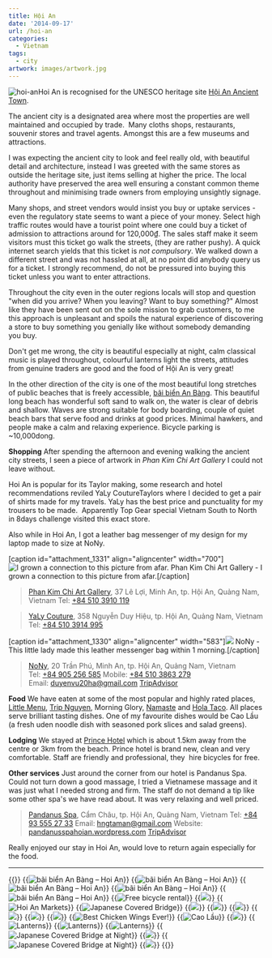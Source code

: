 ```yaml
---
title: Hội An
date: '2014-09-17'
url: /hoi-an
categories:
  - Vietnam
tags:
  - city
artwork: images/artwork.jpg
---
```


![hoi-an](images/hoi-an.jpg)Hoi An is recognised for the UNESCO heritage site [Hội An Ancient Town](http://whc.unesco.org/en/list/948).

The ancient city is a designated area where most the properties are well maintained and occupied by trade.  Many cloths shops, restaurants, souvenir stores and travel agents. Amongst this are a few museums and attractions.

I was expecting the ancient city to look and feel really old, with beautiful detail and architecture, instead I was greeted with the same stores as outside the heritage site, just items selling at higher the price. The local authority have preserved the area well ensuring a constant common theme throughout and minimising trade owners from employing unsightly signage.

Many shops, and street vendors would insist you buy or uptake services - even the regulatory state seems to want a piece of your money. Select high traffic routes would have a tourist point where one could buy a ticket of admission to attractions around for 120,000₫. The sales staff make it seem visitors must this ticket go walk the streets, (they are rather pushy). A quick internet search yields that this ticket is _not compulsory_. We walked down a different street and was not hassled at all, at no point did anybody query us for a ticket. I strongly recommend, do not be pressured into buying this ticket unless you want to enter attractions.

Throughout the city even in the outer regions locals will stop and question "when did you arrive? When you leaving? Want to buy something?" Almost like they have been sent out on the sole mission to grab customers, to me this approach is unpleasant and spoils the natural experience of discovering a store to buy something you genially like without somebody demanding you buy.

Don't get me wrong, the city is beautiful especially at night, calm classical music is played throughout, colourful lanterns light the streets, attitudes from genuine traders are good and the food of Hội An is very great!

In the other direction of the city is one of the most beautiful long stretches of public beaches that is freely accessible, [bãi biển An Bàng](https://plus.google.com/106283217194441041461/about). This beautiful long beach has wonderful soft sand to walk on, the water is clear of debris and shallow. Waves are strong suitable for body boarding, couple of quiet beach bars that serve food and drinks at good prices. Minimal hawkers, and people make a calm and relaxing experience. Bicycle parking is ~10,000dong.

**Shopping** After spending the afternoon and evening walking the ancient city streets, I seen a piece of artwork in _Phan Kim Chi Art Gallery_ I could not leave without.

Hoi An is popular for its Taylor making, some research and hotel recommendations reviled YaLy CoutureTaylors where I decided to get a pair of shirts made for my travels. YaLy has the best price and punctuality for my trousers to be made.  Apparently Top Gear special Vietnam South to North in 8days challenge visited this exact store.

Also while in Hoi An, I got a leather bag messenger of my design for my laptop made to size at NoNy.

\[caption id="attachment\_1331" align="aligncenter" width="700"\]![I grown a connection to this picture from afar. ](images/IMG_20140916_202350-708x1024.jpg) Phan Kim Chi Art Gallery - I grown a connection to this picture from afar.\[/caption\]

> [Phan Kim Chi Art Gallery](https://plus.google.com/113990347378566532718/about), 37 Lê Lợi, Minh An, tp. Hội An, Quảng Nam, Vietnam Tel: [+84 510 3910 119](tel:+845103910119)

> [YaLy Couture](https://plus.google.com/106256513815896442146/about), 358 Nguyễn Duy Hiệu, tp. Hội An, Quảng Nam, Vietnam Tel: [+84 510 3914 995](tel:+845103914995)

\[caption id="attachment\_1330" align="aligncenter" width="583"\]![](images/IMG_20140919_193800-583x1024.jpg) NoNy - This little lady made this leather messenger bag within 1 morning.\[/caption\]

> [NoNy](https://plus.google.com/103895547882902075693/about), 20 Trần Phú, Minh An, tp. Hội An, Quảng Nam, Vietnam Tel: [+84 905 256 585](tel:+84905256585) Mobile: [+84 510 3863 279](+845103863279) Email: [duyenvu20ha@gmail.com](mailto:duyenvu20ha@gmail.com) [TripAdvisor](http://www.tripadvisor.co.uk/Attraction_Review-g298082-d6473850-Reviews-NONY_SHOP-Hoi_An_Quang_Nam_Province.html)

**Food** We have eaten at some of the most popular and highly rated places, [Little Menu](http://gonetraveling.me/2014/09/the-little-menu-resturant/ "The Little Menu Resturant"), [Trip Nguyen](http://gonetraveling.me/2014/09/trip-nguyen-restaurant-cafe/ "Trip Nguyen Restaurant Cafe"), Morning Glory, [Namaste](http://gonetraveling.me/2014/09/namaste-omars-indian-restaurant/ "Namaste – Omar’s Indian Restaurant") and [Hola Taco](http://gonetraveling.me/2014/09/hola-taco/ "Hola Taco"). All places serve brilliant tasting dishes. One of my favourite dishes would be Cao Lầu (a fresh uden noodle dish with seasoned pork slices and salad greens).

**Lodging** We stayed at [Prince Hotel](http://gonetraveling.me/2014/09/prince-hotel/ "Prince Hotel") which is about 1.5km away from the centre or 3km from the beach. Prince hotel is brand new, clean and very comfortable. Staff are friendly and professional, they  hire bicycles for free.

**Other services** Just around the corner from our hotel is Pandanus Spa. Could not turn down a good massage, I tried a Vietnamese massage and it was just what I needed strong and firm. The staff do not demand a tip like some other spa's we have read about. It was very relaxing and well priced.

> [Pandanus Spa](https://plus.google.com/110928023007490527370/about), Cẩm Châu, tp. Hội An, Quảng Nam, Vietnam Tel: [+84 93 555 27 33](tel:+84935552733) Email: [hngtaman@gmail.com](mailto:hngtaman@gmail.com) Website: [pandanusspahoian.wordpress.com](http://pandanusspahoian.wordpress.com) [TripAdvisor](http://www.tripadvisor.com/Attraction_Review-g298082-d6599621-Reviews-Pandanus_Spa_Hoi_An-Hoi_An_Quang_Nam_Province.html)

Really enjoyed our stay in Hoi An, would love to return again especially for the food. 

* * *
{{<gallery>}}
  {{<img src="images/DSC01189.jpg" title="bãi biển An Bàng &#8211; Hoi An">}}
  {{<img src="images/IMG_5043.jpg" title="bãi biển An Bàng &#8211; Hoi An">}}
  {{<img src="images/DSC01215.jpg" title="bãi biển An Bàng &#8211; Hoi An">}}
  {{<img src="images/DSC01208.jpg" title="bãi biển An Bàng &#8211; Hoi An">}}
  {{<img src="images/PANO_20140918_141840.jpg" title="bãi biển An Bàng &#8211; Hoi An">}}
  {{<img src="images/DSC01188.jpg" title="Free bicycle rental">}}
  {{<img src="images/DSC01151.jpg">}}
  {{<img src="images/DSC01128.jpg" title="Hoi An Markets">}}
  {{<img src="images/DSC01122.jpg" title="Japanese Covered Bridge">}}
  {{<img src="images/DSC01118.jpg">}}
  {{<img src="images/DSC01116.jpg">}}
  {{<img src="images/DSC01110.jpg">}}
  {{<img src="images/DSC01104.jpg">}}
  {{<img src="images/IMG_4941.jpg">}}
  {{<img src="images/IMG_20140916_164229.jpg">}}
  {{<img src="images/Picture.jpeg" title="Best Chicken Wings Ever!">}}
  {{<img src="images/IMG_20140916_141904.jpg" title="Cao Lầu">}}
  {{<img src="images/IMG_20140917_180338.jpg">}}
  {{<img src="images/DSC01173.jpg" title="Lanterns">}}
  {{<img src="images/DSC011621.jpg" title="Lanterns">}}
  {{<img src="images/DSC01160.jpg" title="Lanterns">}}
  {{<img src="images/IMG_5001.jpg" title="Japanese Covered Bridge at Night">}}
  {{<img src="images/IMG_5006.jpg">}}
  {{<img src="images/IMG_5003.jpg" title="Japanese Covered Bridge at Night">}}
  {{<img src="images/IMG_4991.jpg">}}
{{</gallery>}}
